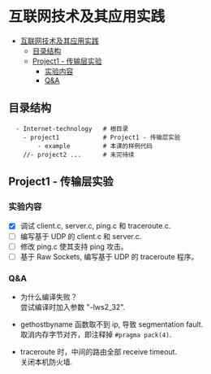 # 互联网技术及其应用实践

- [互联网技术及其应用实践](#互联网技术及其应用实践)
  - [目录结构](#目录结构)
  - [Project1 - 传输层实验](#project1---传输层实验)
    - [实验内容](#实验内容)
    - [Q&A](#qa)

## 目录结构
```
  - Internet-technology   # 根目录
    - project1            # Project1 - 传输层实验
        - example         # 本课的样例代码
    //- project2 ...      # 未完待续
```

## Project1 - 传输层实验
### 实验内容
- [x] 调试 client.c, server.c, ping.c 和 traceroute.c. 
- [ ] 编写基于 UDP 的 client.c 和 server.c.
- [ ] 修改 ping.c 使其支持 ping 攻击。
- [ ] 基于 Raw Sockets, 编写基于 UDP 的 traceroute 程序。
### Q&A
* 为什么编译失败？  
  尝试编译时加入参数 "-lws2_32".

* gethostbyname 函数取不到 ip, 导致 segmentation fault.  
  取消内存字节对齐，即注释掉 `#pragma pack(4)`.

* traceroute 时，中间的路由全部 receive timeout.  
 关闭本机防火墙.
